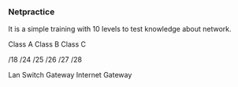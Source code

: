 ### Netpractice

It is a simple training with 10 levels to test knowledge about network.

Class A
Class B
Class C

/18
/24
/25
/26
/27
/28

Lan
Switch
Gateway
Internet Gateway

